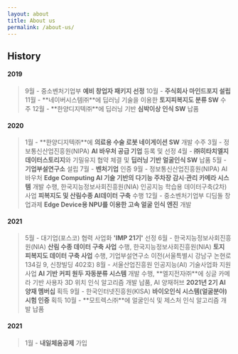 ```yaml
---
layout: about
title: About us
permalink: /about-us/
---
```



## History

#### 2019

>9월 - 중소벤처기업부 **예비 창업자 패키지 선정**
10월 - **주식회사 마인드포지 설립**
11월 - **네이버시스템㈜**에 딥러닝 기술을 이용한 **토지피복지도 분류 SW** 수주
12월 - **한양디지텍㈜**에 딥러닝 기반 **심박이상 인식 SW** 납품

#### 2020

>1월 - **한양디지텍㈜**에 **의료용 수술 로봇 네이게이션 SW** 개발 수주
3월 - 정보통신산업진흥원(NIPA) **AI 바우처 공급 기업** 등록 및 선정
4월 - **㈜히타치엘지데이터스토리지**와 기밀유지 협약 체결 및 **딥러닝 기반 얼굴인식 SW** 납품
5월 - **기업부설연구소** 설립
7월 - **벤처기업** 인증
9월 - 정보통신산업진흥원(NIPA) AI 바우처 **Edge Computing AI 기술 기반의 다기능 주차장 감시·관리 카메라 시스템** 개발 수행,
          한국지능정보사회진흥원(NIA) 인공지능 학습용 데이터구축(2차) 사업 **피복지도 및 산림수종 AI데이터 구축** 수행
12월 - 중소벤처기업부 디딤돌 창업과제 **Edge Device용 NPU를 이용한 고속 얼굴 인식 엔진** 개발

#### 2021

>5월 - 대기업(포스코) 협력 사업화 **'IMP 21기'** 선정
6월 - 한국지능정보사회진흥원(NIA) **산림 수종 데이터 구축 사업** 수행,
          한국지능정보사회진흥원(NIA) **토지 피복지도 데이터 구축 사업** 수행,
          기업부설연구소 이전(서울특별시 강남구 논현로 134길 9, 신창빌딩 402호)
8월 - 서울산업진흥원 인공지능(AI) 기술사업화 지원사업 **AI 기반 커피 원두 자동분류 시스템** 개발 수행,
          **엘지전자㈜**에 싱글 카메라 기반 사용자 3D 위치 인식 알고리즘 개발 납품,
          AI 양재허브 **2021년 2기 AI 양재 멤버십** 획득
9월 - 한국인터넷진흥원(KISA) **바이오인식 시스템(얼굴분야) 시험 인증** 획득
10월 - **모트렉스㈜**에 얼굴인식 및 제스처 인식 알고리즘 개발 납품

#### 2021
>1월 - **내일체움공제** 가입